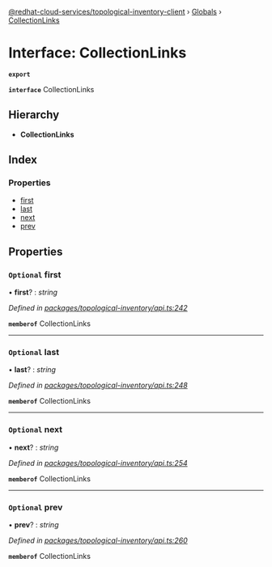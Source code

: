 [@redhat-cloud-services/topological-inventory-client](../README.md) › [Globals](../globals.md) › [CollectionLinks](collectionlinks.md)

# Interface: CollectionLinks

**`export`** 

**`interface`** CollectionLinks

## Hierarchy

* **CollectionLinks**

## Index

### Properties

* [first](collectionlinks.md#optional-first)
* [last](collectionlinks.md#optional-last)
* [next](collectionlinks.md#optional-next)
* [prev](collectionlinks.md#optional-prev)

## Properties

### `Optional` first

• **first**? : *string*

*Defined in [packages/topological-inventory/api.ts:242](https://github.com/leSamo/javascript-clients/blob/master/packages/topological-inventory/api.ts#L242)*

**`memberof`** CollectionLinks

___

### `Optional` last

• **last**? : *string*

*Defined in [packages/topological-inventory/api.ts:248](https://github.com/leSamo/javascript-clients/blob/master/packages/topological-inventory/api.ts#L248)*

**`memberof`** CollectionLinks

___

### `Optional` next

• **next**? : *string*

*Defined in [packages/topological-inventory/api.ts:254](https://github.com/leSamo/javascript-clients/blob/master/packages/topological-inventory/api.ts#L254)*

**`memberof`** CollectionLinks

___

### `Optional` prev

• **prev**? : *string*

*Defined in [packages/topological-inventory/api.ts:260](https://github.com/leSamo/javascript-clients/blob/master/packages/topological-inventory/api.ts#L260)*

**`memberof`** CollectionLinks
